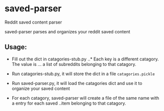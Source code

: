 # saved-parser
Reddit saved content parser

saved-parser parses and organizes your reddit saved content
      
## Usage: 
  * Fill out the dict in catagories-stub.py
   ..* Each key is a different catagory. The value is 
   ... a list of subreddits belonging to that catagory.
      
  * Run catagories-stub.py, it will store the dict in a file `catagories.pickle`
      
  * Run saved-parser.py, it will load the catagories dict and use it to organize your saved content
      
  * For each catagory, saved-parser will create a file of the same name with a entry for each saved
  ..item belonging to that catagory.     
